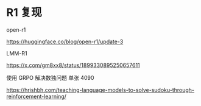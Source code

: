 # R1 复现

open-r1

https://huggingface.co/blog/open-r1/update-3

LMM-R1

https://x.com/gm8xx8/status/1899330895250657611

使用 GRPO 解决数独问题 单张 4090

https://hrishbh.com/teaching-language-models-to-solve-sudoku-through-reinforcement-learning/